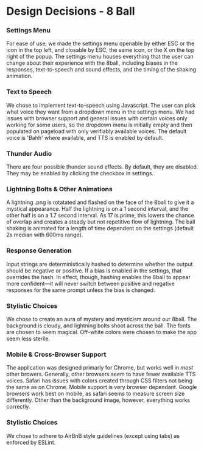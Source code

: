 # Design Decisions - 8 Ball

### Settings Menu
For ease of use, we made the settings menu openable by either ESC or the icon in the top left, and closable by ESC, the same icon, or the X on the top right of the popup. The settings menu houses everything that the user can change about their experience with the 8ball, including biases in the responses, text-to-speech and sound effects, and the timing of the shaking animation.

### Text to Speech
We chose to implement text-to-speech using Javascript. The user can pick what voice they want from a dropdown menu in the settings menu. We had issues with browser support and general issues with certain voices only working for some users, so the dropdown menu is initially empty and then populated on pageload with only verifiably available voices. The default voice is 'Bahh' where available, and TTS is enabled by default.

### Thunder Audio
There are four possible thunder sound effects. By default, they are disabled. They may be enabled by clicking the checkbox in settings.

### Lightning Bolts & Other Animations
A lightning .png is rotatated and flashed on the face of the 8ball to give it a mystical appearance. Half the lightning is on a 1 second interval, and the other half is on a 1.7 second interval. As 17 is prime, this lowers the chance of overlap and creates a steady but not repetitive flow of lightning. The ball shaking is animated for a length of time dependent on the settings (default 2s median with 600ms range).

### Response Generation
Input strings are deterministically hashed to determine whether the output should be negative or positive. If a bias is enabled in the settings, that overrides the hash. In effect, though, hashing enables the 8ball to appear more confident—it will never switch between positive and negative responses for the same prompt unless the bias is changed.

### Stylistic Choices
We chose to create an aura of mystery and mysticism around our 8ball. The background is cloudy, and lightning bolts shoot across the ball. The fonts are chosen to seem magical. Off-white colors were chosen to make the app seem less sterile.

### Mobile & Cross-Browser Support
The application was designed primarly for Chrome, but works well in _most_ other browers. Generally, other browsers seem to have fewer available TTS voices. Safari has issues with colors created through CSS filters not being the same as on Chrome. Mobile support is very browser dependant. Google browsers work best on mobile, as safari seems to measure screen size differently. Other than the background image, however, everything works correctly. 

### Stylistic Choices
We chose to adhere to AirBnB style guidelines (except using tabs) as enforced by ESLint. 
